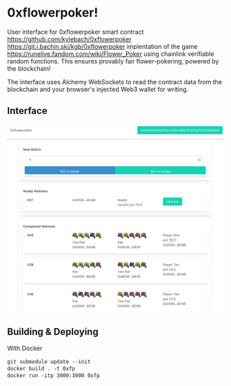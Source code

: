 # 0xflowerpoker!

User interface for 0xflowerpoker smart contract https://github.com/kylebach/0xflowerpoker https://git.i.bachin.ski/kgb/0xflowerpoker implentation of the game https://runelive.fandom.com/wiki/Flower_Poker using chainlink verifiable random functions. This ensures provably fair flower-pokering, powered by the blockchain!

The interface uses Alchemy WebSockets to read the contract data from the blockchain and your browser's injected Web3 wallet for writing.

## Interface
![Alt interface](./img1.png?raw=true "UI")

## Building & Deploying
With Docker
```
git submodule update --init
docker build . -t 0xfp
docker run -itp 3000:3000 0xfp
```